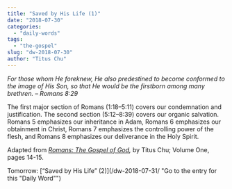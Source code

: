 ```yaml
---
title: "Saved by His Life (1)"
date: "2018-07-30"
categories: 
  - "daily-words"
tags: 
  - "the-gospel"
slug: "dw-2018-07-30"
author: "Titus Chu"
---
```


_For those whom He foreknew, He also predestined to become conformed to the image of His Son, so that He would be the firstborn among many brethren._ _– Romans 8:29_

The first major section of Romans (1:18–5:11) covers our condemnation and justification. The second section (5:12–8:39) covers our organic salvation. Romans 5 emphasizes our inheritance in Adam, Romans 6 emphasizes our obtainment in Christ, Romans 7 emphasizes the controlling power of the flesh, and Romans 8 emphasizes our deliverance in the Holy Spirit.

Adapted from _[Romans: The Gospel of God](/book-romans/ "Go to the listing for this book"),_ by Titus Chu; Volume One, pages 14-15.

Tomorrow: [“Saved by His Life” (2)](/dw-2018-07-31/ "Go to the entry for this "Daily Word"")
